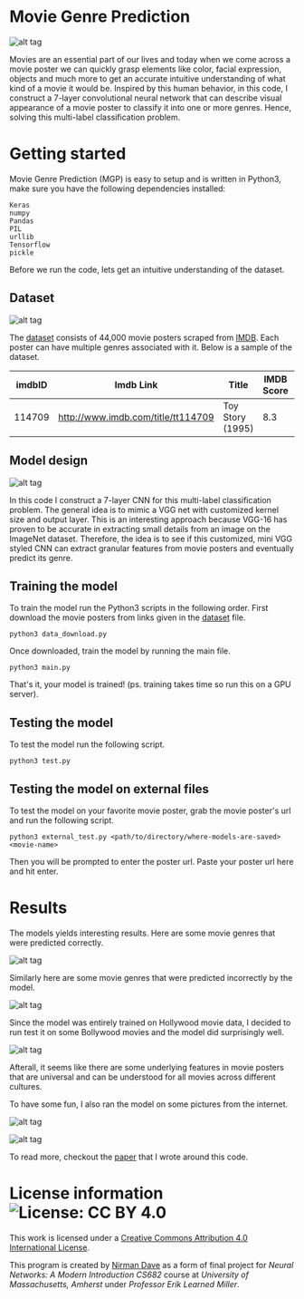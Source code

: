 # Movie Genre Prediction

![alt tag](screenshots/mgp.png)

Movies are an essential part of our lives and today when we come across a movie poster we can quickly grasp elements like color, facial expression, objects and much more to get an accurate intuitive understanding of what kind of a movie it would be. Inspired by this human behavior, in this code, I construct a 7-layer convolutional neural network that can describe visual appearance of a movie poster to classify it into one or more genres. Hence, solving this multi-label classification problem.

# Getting started

Movie Genre Prediction (MGP) is easy to setup and is written in Python3, make sure you have the following dependencies installed:

```
Keras
numpy
Pandas
PIL
urllib
Tensorflow
pickle
```

Before we run the code, lets get an intuitive understanding of the dataset.

## Dataset

![alt tag](screenshots/data-heatmap.png)

The [dataset](code/data/MovieGenre.csv) consists of 44,000 movie posters scraped from [IMDB](https://www.imdb.com/). Each poster can have multiple genres associated with it. Below is a sample of the dataset.

imdbID | Imdb Link | Title | IMDB Score | Genre | Poster |
--- | --- | --- | --- | --- | --- |
114709 | http://www.imdb.com/title/tt114709 | Toy Story (1995) | 8.3 | Animation, Adventure, Comedy | https://images-na.ssl-images-amazon.com/images/M/MV5BMDU2ZWJlMjktMTRhMy00ZTA5LWEzNDgtYmNmZTEwZTViZWJkXkEyXkFqcGdeQXVyNDQ2OTk4MzI@._V1_UX182_CR0,0,182,268_AL_.jpg

## Model design

![alt tag](screenshots/net-diagram.png)

In this code I construct a 7-layer CNN for this multi-label classification problem. The general idea is to mimic a VGG net with customized kernel size and output layer. This is an interesting approach because VGG-16 has proven to be accurate in extracting small details from an image on the ImageNet dataset. Therefore, the idea is to see if this customized, mini VGG styled CNN can extract granular features from movie posters and eventually predict its genre.

## Training the model

To train the model run the Python3 scripts in the following order. First download the movie posters from links given in the [dataset](code/data/MovieGenre.csv) file.

```
python3 data_download.py
```

Once downloaded, train the model by running the main file.

```
python3 main.py
```

That's it, your model is trained! (ps. training takes time so run this on a GPU server).

## Testing the model

To test the model run the following script.

```
python3 test.py
```

## Testing the model on external files

To test the model on your favorite movie poster, grab the movie poster's url and run the following script.

```
python3 external_test.py <path/to/directory/where-models-are-saved> <movie-name>
```

Then you will be prompted to enter the poster url. Paste your poster url here and hit enter.

# Results

The models yields interesting results. Here are some movie genres that were predicted correctly.

![alt tag](screenshots/correct.png)

Similarly here are some movie genres that were predicted incorrectly by the model.

![alt tag](screenshots/incorrect.png)

Since the model was entirely trained on Hollywood movie data, I decided to run test it on some Bollywood movies and the model did surprisingly well.

![alt tag](screenshots/bollywood.png)

Afterall, it seems like there are some underlying features in movie posters that are universal and can be understood for all movies across different cultures.

To have some fun, I also ran the model on some pictures from the internet.

![alt tag](screenshots/obama.png)

![alt tag](screenshots/pupp.png)

To read more, checkout the [paper](paper/predicting-movie-genres-paper) that I wrote around this code.

# License information ![License: CC BY 4.0](https://img.shields.io/badge/License-CC%20BY%204.0-lightgrey.svg)

This work is licensed under a [Creative Commons Attribution 4.0 International License](https://creativecommons.org/licenses/by/4.0/).

This program is created by [Nirman Dave](http://www.nirmandave.com) as a form of final project for *Neural Networks: A Modern Introduction CS682* course at *University of Massachusetts, Amherst* under *Professor Erik Learned Miller*.

